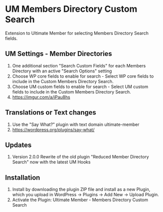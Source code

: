 # UM Members Directory Custom Search
Extension to Ultimate Member for selecting Members Directory Search fields.

## UM Settings - Member Directories
1. One additional section "Search Custom Fields" for each Members Directory with an active "Search Options" setting
2. Choose WP core fields to enable for search - Select WP core fields to include in the Custom Members Directory Search.
3. Choose UM custom fields to enable for search - Select UM custom fields to include in the Custom Members Directory Search.
4. https://imgur.com/a/iPau8hs

## Translations or Text changes
1. Use the "Say What?" plugin with text domain ultimate-member
2. https://wordpress.org/plugins/say-what/

## Updates
1. Version 2.0.0 Rewrite of the old plugin "Reduced Member Directory Search" now with the latest UM Hooks

## Installation
1. Install by downloading the plugin ZIP file and install as a new Plugin, which you upload in WordPress -> Plugins -> Add New -> Upload Plugin.
2. Activate the Plugin: Ultimate Member - Members Directory Custom Search
